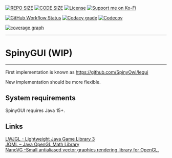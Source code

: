 [![REPO SIZE](https://img.shields.io/github/repo-size/SpinyOwl/SpinyGUI.svg?style=for-the-badge)](/)
[![CODE SIZE](https://img.shields.io/github/languages/code-size/SpinyOwl/SpinyGUI.svg?style=for-the-badge)](/)
[![License](https://img.shields.io/github/license/SpinyOwl/SpinyGUI.svg?style=for-the-badge)](/LICENSE)
[![Support me on Ko-Fi](https://img.shields.io/badge/-Buy_me_a_coffee-FF5E5B?logo=kofi&logoColor=white&style=for-the-badge)](https://ko-fi.com/J3J4L9ASJ)

[![GitHub Workflow Status](https://img.shields.io/github/actions/workflow/status/SpinyOwl/SpinyGUI/gradle.yml?style=for-the-badge)](https://github.com/SpinyOwl/SpinyGUI/actions/workflows/gradle.yml)
[![Codacy grade](https://img.shields.io/codacy/grade/9ad032222b7c432cb4b85ea411a6190b?style=for-the-badge)](https://www.codacy.com/gh/SpinyOwl/SpinyGUI/dashboard?utm_source=github.com&amp;utm_medium=referral&amp;utm_content=SpinyOwl/SpinyGUI&amp;utm_campaign=Badge_Grade)
[![Codecov](https://img.shields.io/codecov/c/github/SpinyOwl/SpinyGUI?style=for-the-badge)](https://codecov.io/gh/SpinyOwl/SpinyGUI)

[![coverage graph](https://codecov.io/gh/SpinyOwl/SpinyGUI/branch/develop/graphs/icicle.svg)](https://codecov.io/gh/SpinyOwl/SpinyGUI)  

---
# SpinyGUI (WIP)
---
First implementation is known as https://github.com/SpinyOwl/legui

New implementation should be more flexible.

## System requirements

SpinyGUI requires Java 15+.

## Links

[LWJGL - Lightweight Java Game Library 3](https://github.com/LWJGL/lwjgl3)  
[JOML – Java OpenGL Math Library](https://github.com/JOML-CI/JOML)  
[NanoVG -Small antialiased vector graphics rendering library for OpenGL.](https://github.com/memononen/nanovg) 
